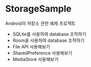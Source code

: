 # StorageSample
Android의 저장소 관련 예제 프로젝트

* SQLite를 사용하여 database 조작하기 
* Room을 사용하여 database 조작하기
* File API 사용해보기
* SharedPreference 사용해보기
* MediaStore 사용해보기 
